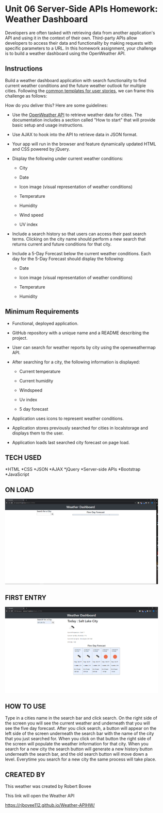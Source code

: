 # Unit 06 Server-Side APIs Homework: Weather Dashboard

Developers are often tasked with retrieving data from another application's API and using it in the context of their own. Third-party APIs allow developers to access their data and functionality by making requests with specific parameters to a URL. In this homework assignment, your challenge is to build a weather dashboard using the OpenWeather API.


## Instructions

Build a weather dashboard application with search functionality to find current weather conditions and the future weather outlook for multiple cities. Following the [common templates for user stories](https://en.wikipedia.org/wiki/User_story#Common_templates), we can frame this challenge as follows:


How do you deliver this? Here are some guidelines:

* Use the [OpenWeather API](https://openweathermap.org/api) to retrieve weather data for cities. The documentation includes a section called "How to start" that will provide basic setup and usage instructions.

* Use AJAX to hook into the API to retrieve data in JSON format.

* Your app will run in the browser and feature dynamically updated HTML and CSS powered by jQuery.

* Display the following under current weather conditions:

  * City

  * Date

  * Icon image (visual representation of weather conditions)

  * Temperature

  * Humidity

  * Wind speed

  * UV index

* Include a search history so that users can access their past search terms. Clicking on the city name should perform a new search that returns current and future conditions for that city. 

* Include a 5-Day Forecast below the current weather conditions. Each day for the 5-Day Forecast should display the following:

  * Date

  * Icon image (visual representation of weather conditions)

  * Temperature

  * Humidity


## Minimum Requirements

* Functional, deployed application.

* GitHub repository with a unique name and a README describing the project.

* User can search for weather reports by city using the openweathermap API.

* After searching for a city, the following information is displayed:

  *  Current temperature

  *  Current humidity

  *  Windspeed

  *  Uv index

  *  5 day forecast

* Application uses icons to represent weather conditions.

* Application stores previously searched for cities in localstorage and displays them to the user.

* Application loads last searched city forecast on page load.

## TECH USED

*HTML
*CSS
*JSON
*AJAX
*jQuery
*Server-side APIs
*Bootstrap
*JavaScript

## ON LOAD 

![SSH Instructions 6](./assets/Onload.PNG "SSH Instructions 6")

## FIRST ENTRY

![SSH Instructions 6](./assets/City.PNG "SSH Instructions 6")

## HOW TO USE 

​Type in a cities name in the search bar and click search. On the right side of the screen you will see the current weather and  underneath that you will see the five day forecast. After you click search, a button will appear on the left side of the screen underneath the search bar with the name of the city that you just searched for. When you click on that button the right side of the screen will populate the weather information for that city. When you search for a new city the search button will generate a new history button underneath the search bar, and the old search button will move down a level. Everytime you search for a new city the same process will take place.

## CREATED BY

This weather was created by Robert Bovee

This link will open the Weather API

https://rjbovee112.github.io/Weather-APIHW/














